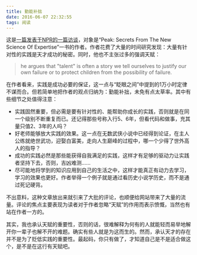 ```yaml
---
title: 勤能补拙
date: 2016-06-07 22:32:55
tags: 阅读
---
```


这是[一篇发表于NPR的一篇访谈](http://www.npr.org/sections/ed/2016/06/01/479335421/practice-makes-possible-what-we-learn-by-studying-amazing-kids)，对象是“Peak: Secrets From The New Science Of Expertise”一书的作者。作者花费了大量的时间研究发现：大量有针对性的实践是天才成功的秘密。同时，他也不主张过多的强调天赋：

> he argues that "talent" is often a story we tell ourselves to justify our own failure or to protect children from the possibility of failure.

在作者看来，实践是成功必要的保证，这一点与“眨眼之间”中提到的1万小时定律不谋而合。但若简单地把作者的观点归纳为：勤能补拙，未免有点太草率。其中有些细节之处值得注意：

- 实践固然重要，但必需是要有针对性的、能帮助你成长的实践，否则就是在同一个级别不断重复而已。还记得那些号称入行5、6年，但看代码和做事，充其量只值2、3年的人吗？
- 好老师能够放大实践的效果。这一点在无数武侠小说中已经得到论证，在主人公练就绝世武功，迎娶白富美，走向人生巅峰的过程中，哪一个少得了世外高人的指导？
- 成功的实践必然是那些能获得自我满足的实践，这样才有足够的驱动力让实践者坚持下去，否则，吉凶难测……
- 尽可能地将学到的知识应用到自己的生活之中，这样才能真正有动力去学习，学习的效果也更好。作者举得一个例子就是通过看历史小说学历史，而不是通过死记硬背。

不出意料，这种文章放出来就引来了大批的评论，也顺便给网站带来了大量的流量。评论的焦点主要表现为读者对于作者忽略“天赋”的作用而表示愤慨，当然也有站在作者一方的。

其实，我也承认天赋的重要性，否则的话，很难解释为何有的人就能轻而易举地解开你一辈子也解不开的难题。确实有些人就是为这而生的。然而，承认天才的存在并不是为了贬低实践的重要性。最起码，你只有做了，才知道自己是不是适合做这个，是不是在这行有天赋吧。
